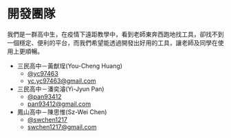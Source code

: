 # 開發團隊

我們是一群高中生，在疫情下遠距教學中，看到老師東奔西跑地找工具，卻找不到一個穩定、便利的平台，而我們希望能透過開發出好用的工具，讓老師及同學在使用上更順暢。

- 三民高中－黃猷珵(You-Cheng Huang)
    - [@yc97463](https://github.com/yc97463)
    - [yc.yc97463@gmail.com](mailto:yc.yc97463@gmail.com)
- 三民高中－潘奕濬(Yi-Jyun Pan)
    - [@pan93412](https://github.com/pan93412)
    - [pan93412@gmail.com](mailto:pan93412@gmail.com)
- 鳳山高中－陳思惟(Sz-Wei Chen)
    - [@swchen1217](https://github.com/swchen1217)
    - [swchen1217@gmail.com](mailto:swchen1217@gmail.com)
